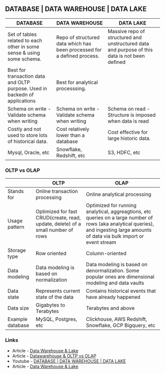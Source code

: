 <h2> DATABASE | DATA WAREHOUSE | DATA LAKE </h2>


| DATABASE                                                                    | DATA WAREHOUSE                                                          | DATA LAKE                                                                                     |
|-----------------------------------------------------------------------------|-------------------------------------------------------------------------|-----------------------------------------------------------------------------------------------|
| Set of tables related to each other in some sense & using some schema.      | Repo of structured data which has been processed for a defined process. | Massive repo of structured and unstructured data and purpose of this data is not been defined |
| Best for transaction data and OLTP purpose. Used in backedn of applications | Best for analytical processsing.                   ||
| Schema on write - Validate schema when writing                              | Schema on write - Validate schema when writing                          | Schema on read - Structure is imposed when data is read                                       |
| Costly and not used to store lots of historical data.                       | Cost relatively lower than a database                                   | Cost effective for large historic data.                                                       |
| Mysql, Oracle, etc                                                          | Snowflake, Redshift, etc                                                | S3, HDFC, etc                                                                                 |



<h3> OLTP vs OLAP </h3>


|        | OLTP           | OLAP                                                                                                                                                                                 |
|--------|----------------|--------------------------------------------------------------------------------------------------------------------------------------------------------------------------------------|
|Stands for|	Online transaction processing	| Online analytical processing                                                                                                                                                         |
|Usage pattern	|Optimized for fast CRUD(create, read, update, delete) of a small number of rows| 	Optimized for running analytical, aggreagtions, etc queries on a large number of rows (aka analytical queries), and ingesting large amounts of data via bulk import or event stream |
|Storage type|	Row oriented| 	Column-oriented                                                                                                                                                                     |
|Data modeling|	Data modeling is based on normalization| 	Data modeling is based on denormalization. Some popular ones are dimensional modeling and data vaults                                                                               |
|Data state|	Represents current state of the data| 	Contains historical events that have already happened  |                                                                                                                             
|Data size|	Gigabytes to Terabytes	| Terabytes and above                                                                                                                                                                  |
|Example database|	MySQL, Postgres, etc| 	Clickhouse, AWS Redshift, Snowflake, GCP Bigquery, etc                                                                                                                              |








<h3> Links </h3>

* Article - [Data Warehouse & Lake](https://www.startdataengineering.com/post/data-lake-warehouse-diff/)
* Article - [Datawarehouse & OLTP vs OLAP](https://www.startdataengineering.com/post/what-is-a-data-warehouse/)
* Youtube - [DATABASE | DATA WAREHOUSE | DATA LAKE](https://www.youtube.com/watch?v=Nn7CFCQLKOs)
* Article - [Data Warehouse & Lake](https://www.qlik.com/us/data-lake/data-lake-vs-data-warehouse)



